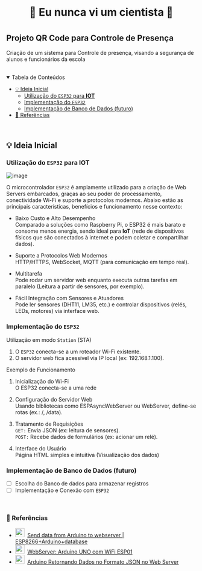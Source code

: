 <h1 align=center>🚀 Eu nunca vi um cientista 🚀<h1>

## Projeto QR Code para Controle de Presença

Criação de um sistema para Controle de presença, visando a segurança de alunos e funcionários da escola

<br>

<details open="open">
<summary>Tabela de Conteúdos</summary>
  
- [💡 Ideia Inicial](#ideia)
  - [Utilização do `ESP32` para **IOT**](#esp32)
  - [Implementação do `ESP32`](#implementacao)
  - [Implementação de Banco de Dados (futuro)](#implementacao-db)
- [📄 Referências](#ref)
  
</details>

<br>

<a name="ideia"></a>

## 💡 Ideia Inicial
<a name="esp32"></a>
### Utilização do `ESP32` para **IOT**

![image](https://github.com/user-attachments/assets/7a1aac7a-9dac-44dd-80ef-18ae68d61414)

O microcontrolador `ESP32` é amplamente utilizado para a criação de Web Servers embarcados, graças ao seu poder de processamento, conectividade Wi-Fi e suporte a protocolos modernos. Abaixo estão as principais características, benefícios e funcionamento nesse contexto:

- Baixo Custo e Alto Desempenho  
Comparado a soluções como Raspberry Pi, o ESP32 é mais barato e consome menos energia, sendo ideal para **IoT** (rede de dispositivos físicos que são conectados à internet e podem coletar e compartilhar dados).

- Suporte a Protocolos Web Modernos  
HTTP/HTTPS, WebSocket, MQTT (para comunicação em tempo real).

- Multitarefa  
Pode rodar um servidor web enquanto executa outras tarefas em paralelo (Leitura a partir de sensores, por exemplo).

- Fácil Integração com Sensores e Atuadores  
Pode ler sensores (DHT11, LM35, etc.) e controlar dispositivos (relés, LEDs, motores) via interface web.

<a name="implementacao"></a>
### Implementação do `ESP32`

Utilização em modo `Station` (STA)

1. O `ESP32` conecta-se a um roteador Wi-Fi existente.
2. O servidor web fica acessível via IP local (ex: 192.168.1.100).

Exemplo de Funcionamento

1. Inicialização do Wi-Fi  
O ESP32 conecta-se a uma rede

2. Configuração do Servidor Web  
Usando bibliotecas como ESPAsyncWebServer ou WebServer, define-se rotas (ex.: /, /data).

3. Tratamento de Requisições  
`GET:` Envia JSON (ex: leitura de sensores).  
`POST:` Recebe dados de formulários (ex: acionar um relé).

4. Interface do Usuário  
Página HTML simples e intuitiva (Visualização dos dados)

<a name="implementacao-db"></a>
### Implementação de Banco de Dados (futuro)

- [ ] Escolha do Banco de dados para armazenar registros
- [ ] Implementação e Conexão com `ESP32`

<br>

<a name="ref"></a>
### 📄 Referências
- <img src="https://cdn.simpleicons.org/youtube/FF0000/FF0000" width=24>&nbsp; [Send data from Arduino to webserver | ESP8266+Arduino+database](https://www.youtube.com/watch?v=DTk3yQow5bM&list=PLg4zINck8MBqisx_ZW1l_xWla1KbbXyNV)
- <img src="https://cdn.simpleicons.org/youtube/FF0000/FF0000" width=24>&nbsp; [WebServer: Arduino UNO com WiFi ESP01](https://youtu.be/_WPXhNV07Q8?si=PmHWCHl0Lrf5LABd)
- <img src="https://cdn.simpleicons.org/youtube/FF0000/FF0000" width=24>&nbsp; [Arduino Retornando Dados no Formato JSON no Web Server](https://youtu.be/eSMZxWEYgZs?si=KtAnpWq5ySvwE1lo)
